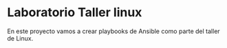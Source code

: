 # Laboratorio Taller linux

En este proyecto vamos a crear playbooks de 
Ansible como parte del taller de Linux.
